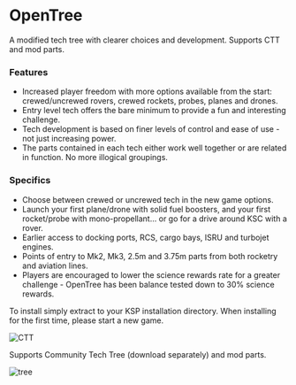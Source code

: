 # OpenTree

A modified tech tree with clearer choices and development. Supports CTT and mod parts.

### Features

* Increased player freedom with more options available from the start: crewed/uncrewed rovers, crewed rockets, probes, planes and drones.
* Entry level tech offers the bare minimum to provide a fun and interesting challenge.
* Tech development is based on finer levels of control and ease of use - not just increasing power.
* The parts contained in each tech either work well together or are related in function. No more illogical groupings.

### Specifics

* Choose between crewed or uncrewed tech in the new game options.
* Launch your first plane/drone with solid fuel boosters, and your first rocket/probe with mono-propellant... or go for a drive around KSC with a rover.
* Earlier access to docking ports, RCS, cargo bays, ISRU and turbojet engines.
* Points of entry to Mk2, Mk3, 2.5m and 3.75m parts from both rocketry and aviation lines.
* Players are encouraged to lower the science rewards rate for a greater challenge - OpenTree has been balance tested down to 30% science rewards.
 
To install simply extract to your KSP installation directory. When installing for the first time, please start a new game.

![CTT](https://i.imgur.com/pOpdwHo.png)

Supports Community Tech Tree (download separately) and mod parts.

![tree](https://i.imgur.com/ji1gEjk.png)

